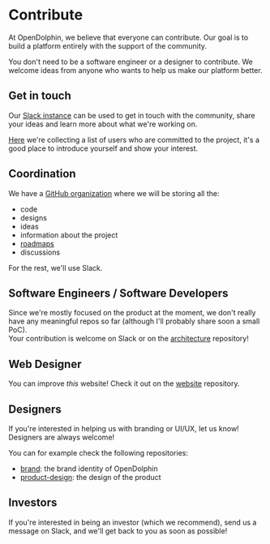 # Contribute

At OpenDolphin, we believe that everyone can contribute. Our goal is to build a platform entirely with the support
of the community.

You don't need to be a software engineer or a designer to contribute. We welcome ideas from anyone who wants to help us make our platform better.

## Get in touch

Our [Slack instance](https://join.slack.com/t/open-dolphin/shared_invite/zt-1kf9nf5ao-_hMCsTsqhau7vGUTbJwXng) can be used
to get in touch with the community, share your ideas and learn more about what we're working on.  
  
[Here](https://github.com/OpenDolphin/introduction/issues/3) we're collecting a list of users who are committed to the project, it's a
good place to introduce yourself and show your interest.

## Coordination

We have a [GitHub organization](https://github.com/OpenDolphin) where we will be storing all the:
- code
- designs
- ideas
- information about the project
- [roadmaps](https://github.com/orgs/OpenDolphin/projects/1)
- discussions

For the rest, we'll use Slack.

## Software Engineers / Software Developers

Since we're mostly focused on the product at the moment, we don't really have any meaningful repos so far
(although I'll probably share soon a small PoC).  
Your contribution is welcome on Slack or on the [architecture](https://github.com/OpenDolphin/architecture) repository!

## Web Designer

You can improve _this_ website! Check it out on the [website](https://github.com/OpenDolphin/website) repository.

## Designers

If you're interested in helping us with branding or UI/UX, let us know! Designers are always welcome!

You can for example check the following repositories:

- [brand](https://github.com/openDolphin/brand): the brand identity of OpenDolphin
- [product-design](https://github.com/OpenDolphin/product-design): the design of the product

## Investors

If you're interested in being an investor (which we recommend), send us a message on Slack, and we'll get back to you as soon as possible!